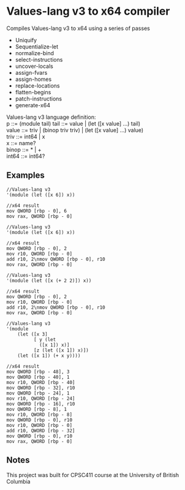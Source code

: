 # Values-lang v3 to x64 compiler

Compiles Values-lang v3 to x64 using a series of passes

-   Uniquify
-   Sequentialize-let
-   normalize-bind
-   select-instructions
-   uncover-locals
-   assign-fvars
-   assign-homes
-   replace-locations
-   flatten-begins
-   patch-instructions
-   generate-x64

Values-lang v3 language definition:  
p ::= (module tail)
tail ::= value | (let ([x value] ...) tail)  
value ::= triv | (binop triv triv) | (let ([x value] ...) value)  
triv ::= int64 | x  
x ::= name?  
binop ::= \* | +  
int64 ::= int64?

## Examples

```
//Values-lang v3
'(module (let ([x 6]) x))

//x64 result
mov QWORD [rbp - 0], 6
mov rax, QWORD [rbp - 0]
```

```
//Values-lang v3
'(module (let ([x 6]) x))

//x64 result
mov QWORD [rbp - 0], 2
mov r10, QWORD [rbp - 0]
add r10, 2\nmov QWORD [rbp - 0], r10
mov rax, QWORD [rbp - 0]
```

```
//Values-lang v3
'(module (let ([x (+ 2 2)]) x))

//x64 result
mov QWORD [rbp - 0], 2
mov r10, QWORD [rbp - 0]
add r10, 2\nmov QWORD [rbp - 0], r10
mov rax, QWORD [rbp - 0]
```

```
//Values-lang v3
'(module
    (let ([x 3]
          [ y (let
            ([x 1]) x)]
          [z (let ([x 1]) x)])
    (let ([x 1]) (+ x y))))

//x64 result
mov QWORD [rbp - 48], 3
mov QWORD [rbp - 40], 1
mov r10, QWORD [rbp - 40]
mov QWORD [rbp - 32], r10
mov QWORD [rbp - 24], 1
mov r10, QWORD [rbp - 24]
mov QWORD [rbp - 16], r10
mov QWORD [rbp - 8], 1
mov r10, QWORD [rbp - 8]
mov QWORD [rbp - 0], r10
mov r10, QWORD [rbp - 0]
add r10, QWORD [rbp - 32]
mov QWORD [rbp - 0], r10
mov rax, QWORD [rbp - 0]
```

## Notes

This project was built for CPSC411 course at the University of British Columbia
